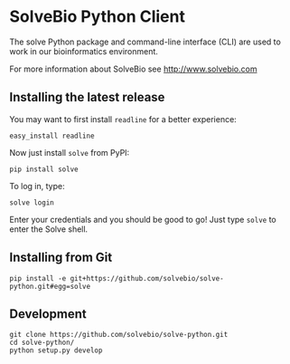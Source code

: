SolveBio Python Client
======================

The solve Python package and command-line interface (CLI) are used to work in our bioinformatics environment.

For more information about SolveBio see http://www.solvebio.com



Installing the latest release
-----------------------------

You may want to first install `readline` for a better experience:

    easy_install readline


Now just install `solve` from PyPI:

    pip install solve


To log in, type:

    solve login

Enter your credentials and you should be good to go!
Just type `solve` to enter the Solve shell.


Installing from Git
-------------------

    pip install -e git+https://github.com/solvebio/solve-python.git#egg=solve



Development
-----------

    git clone https://github.com/solvebio/solve-python.git
    cd solve-python/
    python setup.py develop

